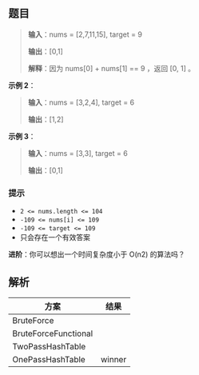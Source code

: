 ## 题目

> **输入**：nums = [2,7,11,15], target = 9
>
> **输出**：[0,1]
>
> **解释**：因为 nums[0] + nums[1] == 9 ，返回 [0, 1] 。

**示例 2**：

> **输入**：nums = [3,2,4], target = 6
>
> **输出**：[1,2]

**示例 3**：

> **输入**：nums = [3,3], target = 6
>
> **输出**：[0,1]

### 提示

* `2 <= nums.length <= 104`
* `-109 <= nums[i] <= 109`
* `-109 <= target <= 109`
* 只会存在一个有效答案

**进阶**：你可以想出一个时间复杂度小于 O(n2) 的算法吗？

## 解析

|方案|结果|
|-|-|
|BruteForce||
|BruteForceFunctional||
|TwoPassHashTable||
|OnePassHashTable|winner|
